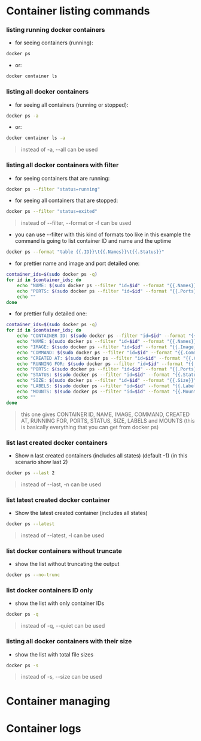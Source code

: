 # Container listing commands
### listing running docker containers 
- for seeing containers (running):
``` bash
docker ps
```
- or:
``` bash
docker container ls
```
### listing all docker containers
- for seeing all containers (running or stopped):
``` bash
docker ps -a
```
- or:
``` bash
docker container ls -a
```
>instead of -a, --all can be used
### listing all docker containers with filter
- for seeing containers that are running:
``` bash
docker ps --filter "status=running"
```
- for seeing all containers that are stopped:
``` bash
docker ps --filter "status=exited"
```
>instead of --filter, --format or -f can be used
- you can use --filter with this kind of formats too like in this example the command is going to list container ID and name and the uptime 
``` bash
docker ps --format "table {{.ID}}\t{{.Names}}\t{{.Status}}"
```
- for prettier name and image and port detailed one:
``` bash
container_ids=$(sudo docker ps -q)
for id in $container_ids; do
    echo "NAME: $(sudo docker ps --filter "id=$id" --format "{{.Names}}")    IMAGE: $(sudo docker ps --filter "id=$id" --format "{{.Image}}")"
    echo "PORTS: $(sudo docker ps --filter "id=$id" --format "{{.Ports}}")"
    echo ""
done
```
- for prettier fully detailed one:
``` bash
container_ids=$(sudo docker ps -q)
for id in $container_ids; do
    echo "CONTAINER ID: $(sudo docker ps --filter "id=$id" --format "{{.ID}}")"
    echo "NAME: $(sudo docker ps --filter "id=$id" --format "{{.Names}}")"
    echo "IMAGE: $(sudo docker ps --filter "id=$id" --format "{{.Image}}")"
    echo "COMMAND: $(sudo docker ps --filter "id=$id" --format "{{.Command}}")"
    echo "CREATED AT: $(sudo docker ps --filter "id=$id" --format "{{.CreatedAt}}")"
    echo "RUNNING FOR: $(sudo docker ps --filter "id=$id" --format "{{.RunningFor}}")"
    echo "PORTS: $(sudo docker ps --filter "id=$id" --format "{{.Ports}}")"
    echo "STATUS: $(sudo docker ps --filter "id=$id" --format "{{.Status}}")"
    echo "SIZE: $(sudo docker ps --filter "id=$id" --format "{{.Size}}")"
    echo "LABELS: $(sudo docker ps --filter "id=$id" --format "{{.Labels}}")"
    echo "MOUNTS: $(sudo docker ps --filter "id=$id" --format "{{.Mounts}}")"
    echo ""
done
```
> this one gives CONTAINER ID, NAME, IMAGE, COMMAND, CREATED AT, RUNNING FOR, PORTS, STATUS, SIZE, LABELS and MOUNTS (this is basically everything that you can get from docker ps)
### list last created docker containers
- Show n last created containers (includes all states) (default -1) (in this scenario show last 2)
``` bash
docker ps --last 2
```
>instead of --last, -n can be used
### list latest created docker container 
- Show the latest created container (includes all states)
``` bash
docker ps --latest
```
>instead of --latest, -l can be used
### list docker containers without truncate
- show the list without truncating the output
``` bash
docker ps --no-trunc
```
### list docker containers ID only
- show the list with only container IDs
``` bash
docker ps -q
```
>instead of -q, --quiet can be used
### listing all docker containers with their size
- show the list with total file sizes
``` bash
docker ps -s
```
>instead of -s, --size can be used
# Container managing
# Container logs

